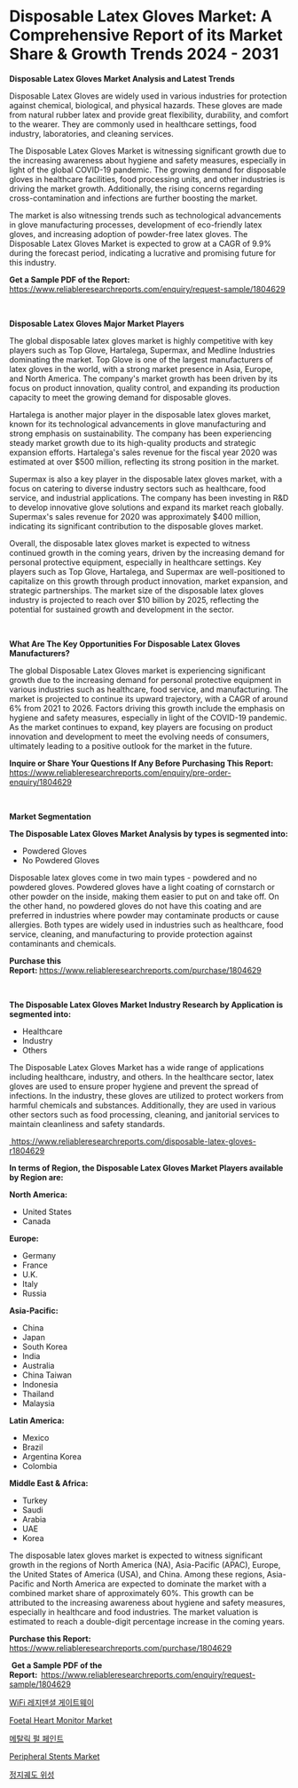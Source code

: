 <p><h1>Disposable Latex Gloves Market: A Comprehensive Report of its Market Share & Growth Trends 2024 - 2031</h1></p><p><strong>Disposable Latex Gloves Market Analysis and Latest Trends</strong></p>
<p><p>Disposable Latex Gloves are widely used in various industries for protection against chemical, biological, and physical hazards. These gloves are made from natural rubber latex and provide great flexibility, durability, and comfort to the wearer. They are commonly used in healthcare settings, food industry, laboratories, and cleaning services.</p><p>The Disposable Latex Gloves Market is witnessing significant growth due to the increasing awareness about hygiene and safety measures, especially in light of the global COVID-19 pandemic. The growing demand for disposable gloves in healthcare facilities, food processing units, and other industries is driving the market growth. Additionally, the rising concerns regarding cross-contamination and infections are further boosting the market.</p><p>The market is also witnessing trends such as technological advancements in glove manufacturing processes, development of eco-friendly latex gloves, and increasing adoption of powder-free latex gloves. The Disposable Latex Gloves Market is expected to grow at a CAGR of 9.9% during the forecast period, indicating a lucrative and promising future for this industry.</p></p>
<p><strong>Get a Sample PDF of the Report:&nbsp;</strong> <a href="https://www.reliableresearchreports.com/enquiry/request-sample/1804629">https://www.reliableresearchreports.com/enquiry/request-sample/1804629</a></p>
<p>&nbsp;</p>
<p><strong>Disposable Latex Gloves Major Market Players</strong></p>
<p><p>The global disposable latex gloves market is highly competitive with key players such as Top Glove, Hartalega, Supermax, and Medline Industries dominating the market. Top Glove is one of the largest manufacturers of latex gloves in the world, with a strong market presence in Asia, Europe, and North America. The company's market growth has been driven by its focus on product innovation, quality control, and expanding its production capacity to meet the growing demand for disposable gloves.</p><p>Hartalega is another major player in the disposable latex gloves market, known for its technological advancements in glove manufacturing and strong emphasis on sustainability. The company has been experiencing steady market growth due to its high-quality products and strategic expansion efforts. Hartalega's sales revenue for the fiscal year 2020 was estimated at over $500 million, reflecting its strong position in the market.</p><p>Supermax is also a key player in the disposable latex gloves market, with a focus on catering to diverse industry sectors such as healthcare, food service, and industrial applications. The company has been investing in R&D to develop innovative glove solutions and expand its market reach globally. Supermax's sales revenue for 2020 was approximately $400 million, indicating its significant contribution to the disposable gloves market.</p><p>Overall, the disposable latex gloves market is expected to witness continued growth in the coming years, driven by the increasing demand for personal protective equipment, especially in healthcare settings. Key players such as Top Glove, Hartalega, and Supermax are well-positioned to capitalize on this growth through product innovation, market expansion, and strategic partnerships. The market size of the disposable latex gloves industry is projected to reach over $10 billion by 2025, reflecting the potential for sustained growth and development in the sector.</p></p>
<p>&nbsp;</p>
<p><strong>What Are The Key Opportunities For Disposable Latex Gloves Manufacturers?</strong></p>
<p><p>The global Disposable Latex Gloves market is experiencing significant growth due to the increasing demand for personal protective equipment in various industries such as healthcare, food service, and manufacturing. The market is projected to continue its upward trajectory, with a CAGR of around 6% from 2021 to 2026. Factors driving this growth include the emphasis on hygiene and safety measures, especially in light of the COVID-19 pandemic. As the market continues to expand, key players are focusing on product innovation and development to meet the evolving needs of consumers, ultimately leading to a positive outlook for the market in the future.</p></p>
<p><strong>Inquire or Share Your Questions If Any Before Purchasing This Report:</strong> <a href="https://www.reliableresearchreports.com/enquiry/pre-order-enquiry/1804629">https://www.reliableresearchreports.com/enquiry/pre-order-enquiry/1804629</a></p>
<p>&nbsp;</p>
<p><strong>Market Segmentation</strong></p>
<p><strong>The Disposable Latex Gloves Market Analysis by types is segmented into:</strong></p>
<p><ul><li>Powdered Gloves</li><li>No Powdered Gloves</li></ul></p>
<p><p>Disposable latex gloves come in two main types - powdered and no powdered gloves. Powdered gloves have a light coating of cornstarch or other powder on the inside, making them easier to put on and take off. On the other hand, no powdered gloves do not have this coating and are preferred in industries where powder may contaminate products or cause allergies. Both types are widely used in industries such as healthcare, food service, cleaning, and manufacturing to provide protection against contaminants and chemicals.</p></p>
<p><strong>Purchase this Report:&nbsp;</strong><a href="https://www.reliableresearchreports.com/purchase/1804629">https://www.reliableresearchreports.com/purchase/1804629</a></p>
<p>&nbsp;</p>
<p><strong>The Disposable Latex Gloves Market Industry Research by Application is segmented into:</strong></p>
<p><ul><li>Healthcare</li><li>Industry</li><li>Others</li></ul></p>
<p><p>The Disposable Latex Gloves Market has a wide range of applications including healthcare, industry, and others. In the healthcare sector, latex gloves are used to ensure proper hygiene and prevent the spread of infections. In the industry, these gloves are utilized to protect workers from harmful chemicals and substances. Additionally, they are used in various other sectors such as food processing, cleaning, and janitorial services to maintain cleanliness and safety standards.</p></p>
<p><a href="https://www.reliableresearchreports.com/disposable-latex-gloves-r1804629">&nbsp;https://www.reliableresearchreports.com/disposable-latex-gloves-r1804629</a></p>
<p><strong>In terms of Region, the Disposable Latex Gloves Market Players available by Region are:</strong></p>
<p>
    <p> <strong> North America: </strong>
        <ul>
            <li>United States</li>
            <li>Canada</li>
        </ul>
        </p> 
    <p> <strong> Europe: </strong>
        <ul>
            <li>Germany</li>
            <li>France</li>
            <li>U.K.</li>
            <li>Italy</li>
            <li>Russia</li>
        </ul>
        </p> 
    <p> <strong> Asia-Pacific: </strong>
        <ul>
            <li>China</li>
            <li>Japan</li>
            <li>South Korea</li>
            <li>India</li>
            <li>Australia</li>
            <li>China Taiwan</li>
            <li>Indonesia</li>
            <li>Thailand</li>
            <li>Malaysia</li>
        </ul>
        </p> 
    <p> <strong> Latin America: </strong>
        <ul>
            <li>Mexico</li>
            <li>Brazil</li>
            <li>Argentina Korea</li>
            <li>Colombia</li>
        </ul>
        </p> 
    <p> <strong> Middle East & Africa: </strong>
        <ul>
            <li>Turkey</li>
            <li>Saudi</li>
            <li>Arabia</li>
            <li>UAE</li>
            <li>Korea</li>
        </ul>
    </p>
    </p>
<p><p>The disposable latex gloves market is expected to witness significant growth in the regions of North America (NA), Asia-Pacific (APAC), Europe, the United States of America (USA), and China. Among these regions, Asia-Pacific and North America are expected to dominate the market with a combined market share of approximately 60%. This growth can be attributed to the increasing awareness about hygiene and safety measures, especially in healthcare and food industries. The market valuation is estimated to reach a double-digit percentage increase in the coming years.</p></p>
<p><strong>Purchase this Report: </strong><a href="https://www.reliableresearchreports.com/purchase/1804629">https://www.reliableresearchreports.com/purchase/1804629</a></p>
<p>&nbsp;<strong>Get a Sample PDF of the Report:&nbsp;&nbsp;</strong><a href="https://www.reliableresearchreports.com/enquiry/request-sample/1804629">https://www.reliableresearchreports.com/enquiry/request-sample/1804629</a></p>
<p><strong></strong></p>
<p><p><a href="https://github.com/vs10l4sfg5c/Market-Research-Report-List-2/blob/main/455481644590.md">WiFi 레지덴셜 게이트웨이</a></p><p><a href="https://github.com/RyleeBauch2023/Market-Research-Report-List-1/blob/main/foetal-heart-monitor-market.md">Foetal Heart Monitor Market</a></p><p><a href="https://medium.com/@tomienow676/%EA%B8%88%EC%86%8D-%EC%A7%84%EC%A3%BC-%ED%8E%98%EC%9D%B8%ED%8A%B8-%EC%8B%9C%EC%9E%A5-%EB%8F%99%ED%96%A5-%EB%B0%8F-%EC%8B%9C%EC%9E%A5-%EB%B6%84%EC%84%9D%EC%9D%80-2024-2031%EB%85%84%EA%B9%8C%EC%A7%80-%EC%98%88%EC%B8%A1%EB%90%A9%EB%8B%88%EB%8B%A4-72957981f222">메탈릭 펄 페인트</a></p><p><a href="https://github.com/Sarissaschmalingtr6fz2739/Market-Research-Report-List-2/blob/main/peripheral-stents-market.md">Peripheral Stents Market</a></p><p><a href="https://github.com/crfsywufhm81415/Market-Research-Report-List-2/blob/main/802030044589.md">정지궤도 위성</a></p></p>
